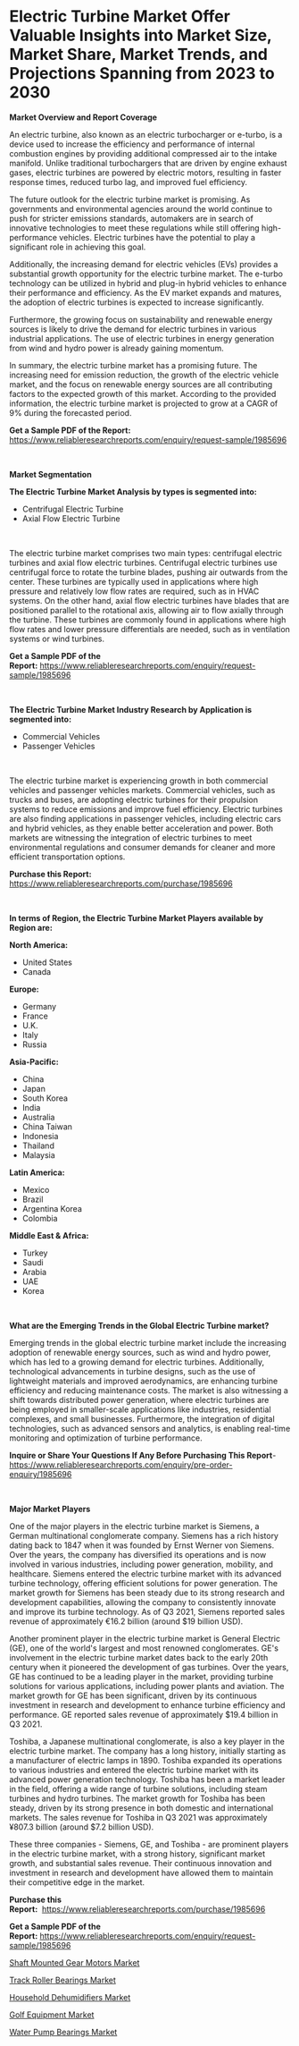 <p><h1>Electric Turbine Market Offer Valuable Insights into Market Size, Market Share, Market Trends, and Projections Spanning from 2023 to 2030</h1></p><p><strong>Market Overview and Report Coverage</strong></p>
<p><p>An electric turbine, also known as an electric turbocharger or e-turbo, is a device used to increase the efficiency and performance of internal combustion engines by providing additional compressed air to the intake manifold. Unlike traditional turbochargers that are driven by engine exhaust gases, electric turbines are powered by electric motors, resulting in faster response times, reduced turbo lag, and improved fuel efficiency.</p><p>The future outlook for the electric turbine market is promising. As governments and environmental agencies around the world continue to push for stricter emissions standards, automakers are in search of innovative technologies to meet these regulations while still offering high-performance vehicles. Electric turbines have the potential to play a significant role in achieving this goal.</p><p>Additionally, the increasing demand for electric vehicles (EVs) provides a substantial growth opportunity for the electric turbine market. The e-turbo technology can be utilized in hybrid and plug-in hybrid vehicles to enhance their performance and efficiency. As the EV market expands and matures, the adoption of electric turbines is expected to increase significantly.</p><p>Furthermore, the growing focus on sustainability and renewable energy sources is likely to drive the demand for electric turbines in various industrial applications. The use of electric turbines in energy generation from wind and hydro power is already gaining momentum.</p><p>In summary, the electric turbine market has a promising future. The increasing need for emission reduction, the growth of the electric vehicle market, and the focus on renewable energy sources are all contributing factors to the expected growth of this market. According to the provided information, the electric turbine market is projected to grow at a CAGR of 9% during the forecasted period.</p></p>
<p><strong>Get a Sample PDF of the Report:</strong> <a href="https://www.reliableresearchreports.com/enquiry/request-sample/1985696">https://www.reliableresearchreports.com/enquiry/request-sample/1985696</a></p>
<p>&nbsp;</p>
<p><strong>Market Segmentation</strong></p>
<p><strong>The Electric Turbine Market Analysis by types is segmented into:</strong></p>
<p><ul><li>Centrifugal Electric Turbine</li><li>Axial Flow Electric Turbine</li></ul></p>
<p>&nbsp;</p>
<p><p>The electric turbine market comprises two main types: centrifugal electric turbines and axial flow electric turbines. Centrifugal electric turbines use centrifugal force to rotate the turbine blades, pushing air outwards from the center. These turbines are typically used in applications where high pressure and relatively low flow rates are required, such as in HVAC systems. On the other hand, axial flow electric turbines have blades that are positioned parallel to the rotational axis, allowing air to flow axially through the turbine. These turbines are commonly found in applications where high flow rates and lower pressure differentials are needed, such as in ventilation systems or wind turbines.</p></p>
<p><strong>Get a Sample PDF of the Report:</strong>&nbsp;<a href="https://www.reliableresearchreports.com/enquiry/request-sample/1985696">https://www.reliableresearchreports.com/enquiry/request-sample/1985696</a></p>
<p>&nbsp;</p>
<p><strong>The Electric Turbine Market Industry Research by Application is segmented into:</strong></p>
<p><ul><li>Commercial Vehicles</li><li>Passenger Vehicles</li></ul></p>
<p>&nbsp;</p>
<p><p>The electric turbine market is experiencing growth in both commercial vehicles and passenger vehicles markets. Commercial vehicles, such as trucks and buses, are adopting electric turbines for their propulsion systems to reduce emissions and improve fuel efficiency. Electric turbines are also finding applications in passenger vehicles, including electric cars and hybrid vehicles, as they enable better acceleration and power. Both markets are witnessing the integration of electric turbines to meet environmental regulations and consumer demands for cleaner and more efficient transportation options.</p></p>
<p><strong>Purchase this Report:</strong>&nbsp; <a href="https://www.reliableresearchreports.com/purchase/1985696">https://www.reliableresearchreports.com/purchase/1985696</a></p>
<p>&nbsp;</p>
<p><strong>In terms of Region, the Electric Turbine Market Players available by Region are:</strong></p>
<p>
    <p> <strong> North America: </strong>
        <ul>
            <li>United States</li>
            <li>Canada</li>
        </ul>
        </p> 
    <p> <strong> Europe: </strong>
        <ul>
            <li>Germany</li>
            <li>France</li>
            <li>U.K.</li>
            <li>Italy</li>
            <li>Russia</li>
        </ul>
        </p> 
    <p> <strong> Asia-Pacific: </strong>
        <ul>
            <li>China</li>
            <li>Japan</li>
            <li>South Korea</li>
            <li>India</li>
            <li>Australia</li>
            <li>China Taiwan</li>
            <li>Indonesia</li>
            <li>Thailand</li>
            <li>Malaysia</li>
        </ul>
        </p> 
    <p> <strong> Latin America: </strong>
        <ul>
            <li>Mexico</li>
            <li>Brazil</li>
            <li>Argentina Korea</li>
            <li>Colombia</li>
        </ul>
        </p> 
    <p> <strong> Middle East & Africa: </strong>
        <ul>
            <li>Turkey</li>
            <li>Saudi</li>
            <li>Arabia</li>
            <li>UAE</li>
            <li>Korea</li>
        </ul>
    </p>
    </p>
<p>&nbsp;</p>
<p><strong>What are the Emerging Trends in the Global Electric Turbine market?</strong></p>
<p><p>Emerging trends in the global electric turbine market include the increasing adoption of renewable energy sources, such as wind and hydro power, which has led to a growing demand for electric turbines. Additionally, technological advancements in turbine designs, such as the use of lightweight materials and improved aerodynamics, are enhancing turbine efficiency and reducing maintenance costs. The market is also witnessing a shift towards distributed power generation, where electric turbines are being employed in smaller-scale applications like industries, residential complexes, and small businesses. Furthermore, the integration of digital technologies, such as advanced sensors and analytics, is enabling real-time monitoring and optimization of turbine performance.</p></p>
<p><strong>Inquire or Share Your Questions If Any Before Purchasing This Report</strong>- <a href="https://www.reliableresearchreports.com/enquiry/pre-order-enquiry/1985696">https://www.reliableresearchreports.com/enquiry/pre-order-enquiry/1985696</a></p>
<p>&nbsp;</p>
<p><strong>Major Market Players</strong></p>
<p><p>One of the major players in the electric turbine market is Siemens, a German multinational conglomerate company. Siemens has a rich history dating back to 1847 when it was founded by Ernst Werner von Siemens. Over the years, the company has diversified its operations and is now involved in various industries, including power generation, mobility, and healthcare. Siemens entered the electric turbine market with its advanced turbine technology, offering efficient solutions for power generation. The market growth for Siemens has been steady due to its strong research and development capabilities, allowing the company to consistently innovate and improve its turbine technology. As of Q3 2021, Siemens reported sales revenue of approximately €16.2 billion (around $19 billion USD).</p><p>Another prominent player in the electric turbine market is General Electric (GE), one of the world's largest and most renowned conglomerates. GE's involvement in the electric turbine market dates back to the early 20th century when it pioneered the development of gas turbines. Over the years, GE has continued to be a leading player in the market, providing turbine solutions for various applications, including power plants and aviation. The market growth for GE has been significant, driven by its continuous investment in research and development to enhance turbine efficiency and performance. GE reported sales revenue of approximately $19.4 billion in Q3 2021.</p><p>Toshiba, a Japanese multinational conglomerate, is also a key player in the electric turbine market. The company has a long history, initially starting as a manufacturer of electric lamps in 1890. Toshiba expanded its operations to various industries and entered the electric turbine market with its advanced power generation technology. Toshiba has been a market leader in the field, offering a wide range of turbine solutions, including steam turbines and hydro turbines. The market growth for Toshiba has been steady, driven by its strong presence in both domestic and international markets. The sales revenue for Toshiba in Q3 2021 was approximately ¥807.3 billion (around $7.2 billion USD).</p><p>These three companies - Siemens, GE, and Toshiba - are prominent players in the electric turbine market, with a strong history, significant market growth, and substantial sales revenue. Their continuous innovation and investment in research and development have allowed them to maintain their competitive edge in the market.</p></p>
<p><strong>Purchase this Report:</strong>&nbsp;&nbsp;<a href="https://www.reliableresearchreports.com/purchase/1985696">https://www.reliableresearchreports.com/purchase/1985696</a></p>
<p></p>
<p><strong>Get a Sample PDF of the Report:</strong>&nbsp;<a href="https://www.reliableresearchreports.com/enquiry/request-sample/1985696">https://www.reliableresearchreports.com/enquiry/request-sample/1985696</a></p>
<p><p><a href="https://www.linkedin.com/pulse/shaft-mounted-gear-motors-market-size-share-amp-trends-qo39e/">Shaft Mounted Gear Motors Market</a></p><p><a href="https://www.linkedin.com/pulse/track-roller-bearings-market-size-share-amp-trends-analysis-da3fe/">Track Roller Bearings Market</a></p><p><a href="https://medium.com/@ebbakautzer/household-dehumidifiers-market-outlook-industry-overview-and-forecast-2023-to-2030-e5634981285e">Household Dehumidifiers Market</a></p><p><a href="https://medium.com/@candiceveum/golf-equipment-market-size-market-outlook-and-market-forecast-2023-to-2030-2f009f746554">Golf Equipment Market</a></p><p><a href="https://www.linkedin.com/pulse/water-pump-bearings-market-research-report-provides-thorough-97tte/">Water Pump Bearings Market</a></p></p>